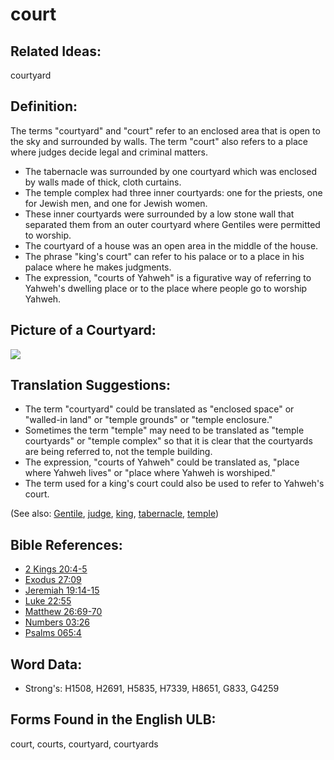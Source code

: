 # court

## Related Ideas:

courtyard

## Definition:

The terms "courtyard" and "court" refer to an enclosed area that is open to the sky and surrounded by walls. The term "court" also refers to a place where judges decide legal and criminal matters.

* The tabernacle was surrounded by one courtyard which was enclosed by walls made of thick, cloth curtains.
* The temple complex had three inner courtyards: one for the priests, one for Jewish men, and one for Jewish women.
* These inner courtyards were surrounded by a low stone wall that separated them from an outer courtyard where Gentiles were permitted to worship.
* The courtyard of a house was an open area in the middle of the house.
* The phrase "king's court" can refer to his palace or to a place in his palace where he makes judgments.
* The expression, "courts of Yahweh" is a figurative way of referring to Yahweh's dwelling place or to the place where people go to worship Yahweh.

## Picture of a Courtyard:

<a href="https://content.bibletranslationtools.org/WycliffeAssociates/en_tw/raw/branch/master/PNGs/c/Courtyard.png"><img src="https://content.bibletranslationtools.org/WycliffeAssociates/en_tw/raw/branch/master/PNGs/c/Courtyard.png" ></a>

## Translation Suggestions:

* The term "courtyard" could be translated as "enclosed space" or "walled-in land" or "temple grounds" or "temple enclosure."
* Sometimes the term "temple" may need to be translated as "temple courtyards" or "temple complex" so that it is clear that the courtyards are being referred to, not the temple building.
* The expression, "courts of Yahweh" could be translated as, "place where Yahweh lives" or "place where Yahweh is worshiped."
* The term used for a king's court could also be used to refer to Yahweh's court.

(See also: [Gentile](../kt/gentile.md), [judge](../other/judgeposition.md), [king](../other/king.md), [tabernacle](../kt/tabernacle.md), [temple](../kt/temple.md))

## Bible References:

* [2 Kings 20:4-5](rc://en/tn/help/2ki/20/04)
* [Exodus 27:09](rc://en/tn/help/exo/27/09)
* [Jeremiah 19:14-15](rc://en/tn/help/jer/19/14)
* [Luke 22:55](rc://en/tn/help/luk/22/55)
* [Matthew 26:69-70](rc://en/tn/help/mat/26/69)
* [Numbers 03:26](rc://en/tn/help/num/03/26)
* [Psalms 065:4](rc://en/tn/help/psa/065/4)

## Word Data:

* Strong's: H1508, H2691, H5835, H7339, H8651, G833, G4259

## Forms Found in the English ULB:

court, courts, courtyard, courtyards


